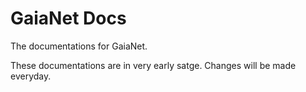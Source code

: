 # GaiaNet Docs

The documentations for GaiaNet.

These documentations are in very early satge. Changes will be made everyday.

